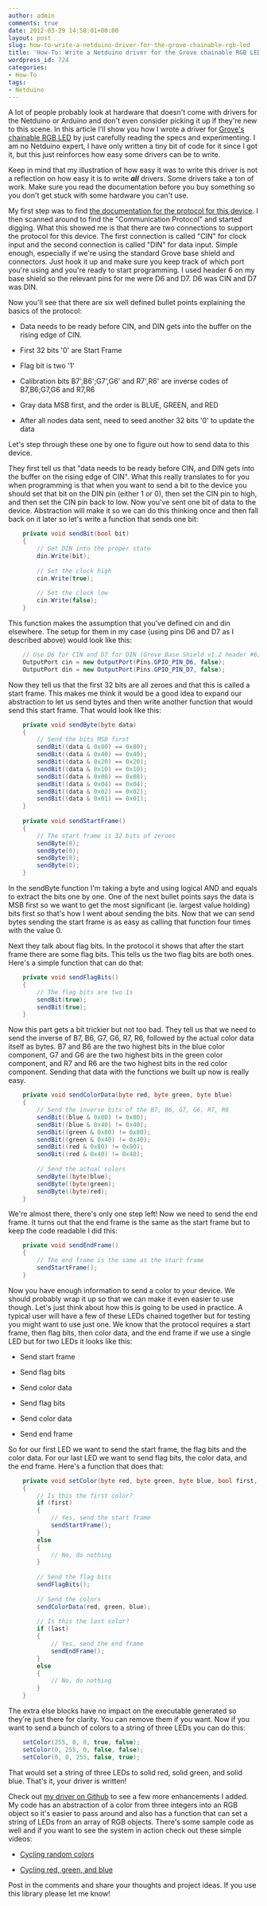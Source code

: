 ```yaml
---
author: admin
comments: true
date: 2012-03-29 14:58:01+00:00
layout: post
slug: how-to-write-a-netduino-driver-for-the-grove-chainable-rgb-led
title: 'How-To: Write a Netduino driver for the Grove chainable RGB LED'
wordpress_id: 724
categories:
- How-To
tags:
- Netduino
---
```


A lot of people probably look at hardware that doesn't come with drivers for the Netduino or Arduino and don't even consider picking it up if they're new to this scene.  In this article I'll show you how I wrote a driver for [Grove's chainable RGB LED](http://www.epictinker.com/Grove-Chainable-RGB-LED-p/com53140p.htm) by just carefully reading the specs and experimenting.  I am no Netduino expert, I have only written a tiny bit of code for it since I got it, but this just reinforces how easy some drivers can be to write.

Keep in mind that my illustration of how easy it was to write this driver is not a reflection on how easy it is to write **_all_** drivers.  Some drivers take a ton of work.  Make sure you read the documentation before you buy something so you don't get stuck with some hardware you can't use.

My first step was to find [the documentation for the protocol for this device](http://www.seeedstudio.com/wiki/index.php?title=Twig_-_Chainable_RGB_LED).  I then scanned around to find the "Communication Protocol" and started digging.  What this showed me is that there are two connections to support the protocol for this device.  The first connection is called "CIN" for clock input and the second connection is called "DIN" for data input.  Simple enough, especially if we're using the standard Grove base shield and connectors.  Just hook it up and make sure you keep track of which port you're using and you're ready to start programming.  I used header 6 on my base shield so the relevant pins for me were D6 and D7.  D6 was CIN and D7 was DIN.

Now you'll see that there are six well defined bullet points explaining the basics of the protocol:
	
  * Data needs to be ready before CIN, and DIN gets into the buffer on the rising edge of CIN.
	
  * First 32 bits '0' are Start Frame
	
  * Flag bit is two '1'
	
  * Calibration bits B7',B6';G7',G6' and R7',R6' are inverse codes of B7,B6;G7,G6 and R7,R6
	
  * Gray data MSB first, and the order is BLUE, GREEN, and RED
	
  * After all nodes data sent, need to seed another 32 bits '0' to update the data

Let's step through these one by one to figure out how to send data to this device.

They first tell us that "data needs to be ready before CIN, and DIN gets into the buffer on the rising edge of CIN".  What this really translates to for you when programming is that when you want to send a bit to the device you should set that bit on the DIN pin (either 1 or 0), then set the CIN pin to high, and then set the CIN pin back to low.  Now you've sent one bit of data to the device.  Abstraction will make it so we can do this thinking once and then fall back on it later so let's write a function that sends one bit:

``` csharp
    private void sendBit(bool bit)
    {
        // Get DIN into the proper state
        din.Write(bit);
    
        // Set the clock high
        cin.Write(true);
    
        // Set the clock low
        cin.Write(false);
    }
```

This function makes the assumption that you've defined cin and din elsewhere.  The setup for them in my case (using pins D6 and D7 as I described above) would look like this:

``` csharp
    // Use D6 for CIN and D7 for DIN (Grove Base Shield v1.2 header #6)
    OutputPort cin = new OutputPort(Pins.GPIO_PIN_D6, false);
    OutputPort din = new OutputPort(Pins.GPIO_PIN_D7, false);
```

Now they tell us that the first 32 bits are all zeroes and that this is called a start frame.  This makes me think it would be a good idea to expand our abstraction to let us send bytes and then write another function that would send this start frame.  That would look like this:

``` csharp
    private void sendByte(byte data)
    {
        // Send the bits MSB first
        sendBit((data & 0x80) == 0x80);
        sendBit((data & 0x40) == 0x40);
        sendBit((data & 0x20) == 0x20);
        sendBit((data & 0x10) == 0x10);
        sendBit((data & 0x08) == 0x08);
        sendBit((data & 0x04) == 0x04);
        sendBit((data & 0x02) == 0x02);
        sendBit((data & 0x01) == 0x01);
    }
    
    private void sendStartFrame()
    {
        // The start frame is 32 bits of zeroes
        sendByte(0);
        sendByte(0);
        sendByte(0);
        sendByte(0);
    }
```

In the sendByte function I'm taking a byte and using logical AND and equals to extract the bits one by one.  One of the next bullet points says the data is MSB first so we want to get the most significant (ie. largest value holding) bits first so that's how I went about sending the bits.  Now that we can send bytes sending the start frame is as easy as calling that function four times with the value 0.

Next they talk about flag bits.  In the protocol it shows that after the start frame there are some flag bits.  This tells us the two flag bits are both ones.  Here's a simple function that can do that:

``` csharp
    private void sendFlagBits()
    {
        // The flag bits are two 1s
        sendBit(true);
        sendBit(true);
    }
```

Now this part gets a bit trickier but not too bad.  They tell us that we need to send the inverse of B7, B6, G7, G6, R7, R6, followed by the actual color data itself as bytes.  B7 and B6 are the two highest bits in the blue color component, G7 and G6 are the two highest bits in the green color component, and R7 and R6 are the two highest bits in the red color component.  Sending that data with the functions we built up now is really easy.

``` csharp
    private void sendColorData(byte red, byte green, byte blue)
    {
        // Send the inverse bits of the B7, B6, G7, G6, R7, R6
        sendBit((blue & 0x80) != 0x80);
        sendBit((blue & 0x40) != 0x40);
        sendBit((green & 0x80) != 0x80);
        sendBit((green & 0x40) != 0x40);
        sendBit((red & 0x80) != 0x80);
        sendBit((red & 0x40) != 0x40);
    
        // Send the actual colors
        sendByte((byte)blue);
        sendByte((byte)green);
        sendByte((byte)red);
    }
```

We're almost there, there's only one step left!  Now we need to send the end frame.  It turns out that the end frame is the same as the start frame but to keep the code readable I did this:

``` csharp
    private void sendEndFrame()
    {
        // The end frame is the same as the start frame
        sendStartFrame();
    }
```

Now you have enough information to send a color to your device.  We should probably wrap it up so that we can make it even easier to use though.  Let's just think about how this is going to be used in practice.  A typical user will have a few of these LEDs chained together but for testing you might want to use just one.  We know that the protocol requires a start frame, then flag bits, then color data, and the end frame if we use a single LED but for two LEDs it looks like this:
	
  * Send start frame
	
  * Send flag bits
	
  * Send color data
	
  * Send flag bits
	
  * Send color data
	
  * Send end frame

So for our first LED we want to send the start frame, the flag bits and the color data.  For our last LED we want to send flag bits, the color data, and the end frame.  Here's a function that does that:

``` csharp
    private void setColor(byte red, byte green, byte blue, bool first, bool last)
    {
        // Is this the first color?
        if (first)
        {
            // Yes, send the start frame
            sendStartFrame();
        }
        else
        {
            // No, do nothing
        }
    
        // Send the flag bits
        sendFlagBits();
    
        // Send the colors
        sendColorData(red, green, blue);
    
        // Is this the last color?
        if (last)
        {
            // Yes, send the end frame
            sendEndFrame();
        }
        else
        {
            // No, do nothing
        }
    }
```

The extra else blocks have no impact on the executable generated so they're just there for clarity.  You can remove them if you want.  Now if you want to send a bunch of colors to a string of three LEDs you can do this:

``` csharp
    setColor(255, 0, 0, true, false);
    setColor(0, 255, 0, false, false);
    setColor(0, 0, 255, false, true);
```

That would set a string of three LEDs to solid red, solid green, and solid blue.  That's it, your driver is written!

Check out [my driver on Github](https://github.com/timmattison/timmattison-netduino-drivers/tree/master/drivers/chainable-rgbled-grove/chainable-rgbled-grove) to see a few more enhancements I added.  My code has an abstraction of a color from three integers into an RGB object so it's easier to pass around and also has a function that can set a string of LEDs from an array of RGB objects.  There's some sample code as well and if you want to see the system in action check out these simple videos:
	
  * [Cycling random colors](http://www.youtube.com/watch?v=cOlJoXWr_qQ)
	
  * [Cycling red, green, and blue](http://www.youtube.com/watch?v=b5X3mvLbBf8)

Post in the comments and share your thoughts and project ideas.  If you use this library please let me know!
